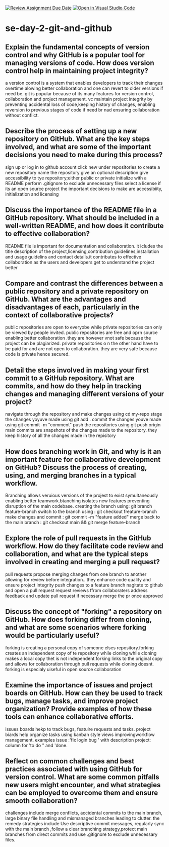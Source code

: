 [![Review Assignment Due Date](https://classroom.github.com/assets/deadline-readme-button-22041afd0340ce965d47ae6ef1cefeee28c7c493a6346c4f15d667ab976d596c.svg)](https://classroom.github.com/a/8wgCKhpZ)
[![Open in Visual Studio Code](https://classroom.github.com/assets/open-in-vscode-2e0aaae1b6195c2367325f4f02e2d04e9abb55f0b24a779b69b11b9e10269abc.svg)](https://classroom.github.com/online_ide?assignment_repo_id=18413191&assignment_repo_type=AssignmentRepo)
# se-day-2-git-and-github
## Explain the fundamental concepts of version control and why GitHub is a popular tool for managing versions of code. How does version control help in maintaining project integrity?
a version control is a system that enables developers to track their changes overtime alowing better collaboration and one can revert to older versions if need be. git is popular because of its many features for version control, collaboration and project management. vc maintain project integrity by preventing accidental loss of code,keeping history of changes, enabling reversion to previous stages of code if need br nad ensuring collaboration without conflict.

## Describe the process of setting up a new repository on GitHub. What are the key steps involved, and what are some of the important decisions you need to make during this process?

sign up or log in to github account
click new under repositories to create a new repository
name the repository
give an optional description
give accessibility to tye repository;either public or private
initialize with a README 
perform .gitignore to exclude unnecessary files
select a license if its an open source project
the important decisions to make are accessibiity, initialization  and licensing


## Discuss the importance of the README file in a GitHub repository. What should be included in a well-written README, and how does it contribute to effective collaboration?

README file is important for documentation and collaboration. it icludes the  title description of the project,licensing,contribution guidelines,installation and usage guidelins  and contact details.it contributes to effective collaboration as the users and developers get to understand the project better

## Compare and contrast the differences between a public repository and a private repository on GitHub. What are the advantages and disadvantages of each, particularly in the context of collaborative projects?

public repositories are open to everyobe while private repositories can only be viewed by people invited. public repositories are free and oprn source enabling better collaboration .they are however vnot safe because the project can be plagiarized. private repositories o n the other hand have to be paid for and are not open to collaboration. they are very safe because code is private hence secured.

## Detail the steps involved in making your first commit to a GitHub repository. What are commits, and how do they help in tracking changes and managing different versions of your project?
navigate through the repository and make changes using cd my-repo
stage the changes yoyuve made using git add .
commit the changes youve made using git commit -m "comment"
push the repositories using  git push origin main
commits are snapshots of the changes made to the repository. they keep history of all the changes made in the repisitory

## How does branching work in Git, and why is it an important feature for collaborative development on GitHub? Discuss the process of creating, using, and merging branches in a typical workflow.

Branching allows veruious versions of the projest to exist symultaneously enabling better teamwork.btanching isolates new features preventing disruption of the main codebase.
creating the branch using: git branch feature-branch
switch to the branch using : git checkout freature-branch
make changes and commit : git commit -m "feature added"
merge back to the main branch : git checkout main && git merge feature-branch



## Explore the role of pull requests in the GitHub workflow. How do they facilitate code review and collaboration, and what are the typical steps involved in creating and merging a pull request?

pull requests propose merging changes from one branch to another allowing for review before integration.. they enhance code quality and ensure project integrity
push changes to a feature branch
nagitate to github and open a pull request
request reviews ffrom collaboraters
address feedback and update pull request if necessary
merge the pr once approved


## Discuss the concept of "forking" a repository on GitHub. How does forking differ from cloning, and what are some scenarios where forking would be particularly useful?

forking is creating a personal copy of someone elses repository.forking creates an independent copy of te repository while cloning while cloning makes a local copy thet is not independent.forking links to the original copy and allows for collaboration through pull requests while cloning doesnt.
forking is especialy uiseful in open source collaboration

## Examine the importance of issues and project boards on GitHub. How can they be used to track bugs, manage tasks, and improve project organization? Provide examples of how these tools can enhance collaborative efforts.

issues boards hekp to track bugs, featuire requests and tasks. project biards help organize tasks using kanban style views improvingworkflow management.
examples issue :'fix login bug ' with description
project: column for 'to do " and 'done.

## Reflect on common challenges and best practices associated with using GitHub for version control. What are some common pitfalls new users might encounter, and what strategies can be employed to overcome them and ensure smooth collaboration?

challenges include merge conflicts, accidental commits to the main branch, large binary file handling and mismanaged branches leading to clutter. the remedy strategies include Use descriptive commit messages, regularly sync with the main branch ,follow a clear branching strategy,protect main branches from direct commits and use .gitignore to exclude unnecessary files.
